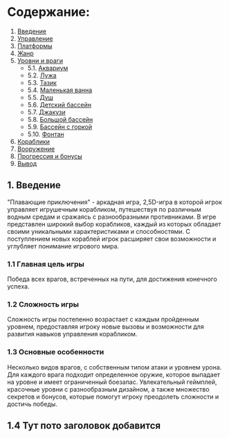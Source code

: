 # Содержание:

1. [Введение](#введение)
2. [Управление](#управление)
3. [Платформы](#платформы)
4. [Жанр](#жанр)
5. [Уровни и враги](#уровни-и-враги)
   - 5.1. [Аквариум](#аквариум)
   - 5.2. [Лужа](#лужа)
   - 5.3. [Тазик](#тазик)
   - 5.4. [Маленькая ванна](#маленькая-ванна)
   - 5.5. [Душ](#душ)
   - 5.6. [Детский бассейн](#детский-бассейн)
   - 5.7. [Джакузи](#джакузи)
   - 5.8. [Большой бассейн](#большой-бассейн)
   - 5.9. [Бассейн с горкой](#бассейн-с-горкой)
   - 5.10. [Фонтан](#фонтан)
6. [Кораблики](#кораблики)
7. [Вооружение](#вооружение)
8. [Прогрессия и бонусы](#прогрессия-и-бонусы)
9. [Вывод](#вывод)

## 1. Введение
"Плавающие приключения" - аркадная игра, 2,5D-игра в которой игрок управляет игрушечным корабликом, путешествуя по различным водным средам и сражаясь с разнообразными противниками. В игре представлен широкий выбор корабликов, каждый из которых обладает своими уникальными характеристиками и способностями. С поступлением новых кораблей игрок расширяет свои возможности и углубляет понимание игрового мира.

### 1.1 Главная цель игры
Победа всех врагов, встреченных на пути, для достижения конечного успеха.
### 1.2 Сложность игры
Сложность игры постепенно возрастает с каждым пройденным уровнем, предоставляя игроку новые вызовы и возможности для развития навыков управления корабликом.

### 1.3 Основные особенности
Несколько видов врагов, с собственным типом атаки и уровнем урона. Для каждого врага подходит определенное оружие, которое выпадает на уровне и имеет ограниченный боезапас. 
Увлекательный геймплей, красочные уровни с разнообразным дизайном, а также множество секретов и бонусов, которые помогут игроку преодолеть сложности и достичь победы.
## 1.4 Тут пото заголовок добавится
